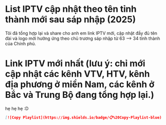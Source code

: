 # List IPTV cập nhật theo tên tỉnh thành mới sau sáp nhập (2025)

Tôi đã tổng hợp lại và share cho anh em link IPTV mới, cập nhật đầy đủ tên đài và logo mới hưởng ứng theo chủ trương sáp nhập từ 63 --> 34 tỉnh thành của Chính phủ.

# Link IPTV mới nhất (lưu ý: chỉ mới cập nhật các kênh VTV, HTV, kênh địa phương ở miền Nam, các kênh ở Bắc và Trung Bộ đang tổng hợp lại.)
hẹ hẹ hẹ :D

```markdown
[![Copy Playlist](https://img.shields.io/badge/📋%20Copy-Playlist-blue)](https://raw.githubusercontent.com/ntdy280205/list-iptv-moi-2025/main/list-iptv-moi-nhat-vn.m3u)
